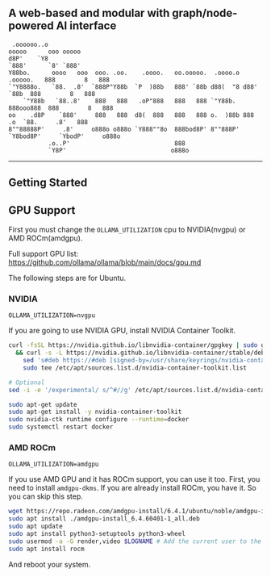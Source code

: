 ## A web-based and modular with graph/node-powered AI interface

```
 .oooooo..o                                                                ooooo      ooo ooooo 
d8P'    `Y8                                                                `888'      `8' `888' 
Y88bo.      oooo   ooo  ooo. .oo.    .oooo.   oo.ooooo.  .oooo.o  .ooooo.   888        8   888  
`"Y8888o.   `88.  .8'  `888P"Y88b  `P  )88b   888' `88b d88(  "8 d88' `88b  888        8   888  
    `"Y88b   `88..8'    888   888   .oP"888   888   888 `"Y88b.  888ooo888  888        8   888  
oo    .d8P    `888'     888   888  d8(  888   888   888 o.  )88b 888    .o  `88.     .8'   888  
8""88888P'     .8'     o888o o888o `Y888""8o  888bod8P' 8""888P' `Y8bod8P'     `YbodP'     o888o 
           .o..P'                             888                                              
           `Y8P'                             o888o                                              
```
---
## Getting Started

## GPU Support
First you must change the `OLLAMA_UTILIZATION` cpu to NVIDIA(nvgpu) or AMD ROCm(amdgpu).

Full support GPU list: https://github.com/ollama/ollama/blob/main/docs/gpu.md

The following steps are for Ubuntu.

### NVIDIA
`OLLAMA_UTILIZATION=nvgpu`

If you are going to use NVIDIA GPU, install NVIDIA Container Toolkit.

```bash
curl -fsSL https://nvidia.github.io/libnvidia-container/gpgkey | sudo gpg --dearmor -o /usr/share/keyrings/nvidia-container-toolkit-keyring.gpg \
  && curl -s -L https://nvidia.github.io/libnvidia-container/stable/deb/nvidia-container-toolkit.list | \
    sed 's#deb https://#deb [signed-by=/usr/share/keyrings/nvidia-container-toolkit-keyring.gpg] https://#g' | \
    sudo tee /etc/apt/sources.list.d/nvidia-container-toolkit.list

# Optional
sed -i -e '/experimental/ s/^#//g' /etc/apt/sources.list.d/nvidia-container-toolkit.list

sudo apt-get update
sudo apt-get install -y nvidia-container-toolkit
sudo nvidia-ctk runtime configure --runtime=docker
sudo systemctl restart docker
```

### AMD ROCm
`OLLAMA_UTILIZATION=amdgpu`

If you use AMD GPU and it has ROCm support, you can use it too. First, you need to install `amdgpu-dkms`. If you are already install ROCm, you have it. So you can skip this step.

```bash
wget https://repo.radeon.com/amdgpu-install/6.4.1/ubuntu/noble/amdgpu-install_6.4.60401-1_all.deb
sudo apt install ./amdgpu-install_6.4.60401-1_all.deb
sudo apt update
sudo apt install python3-setuptools python3-wheel
sudo usermod -a -G render,video $LOGNAME # Add the current user to the render and video groups
sudo apt install rocm
```

And reboot your system.
